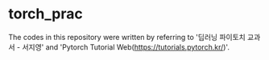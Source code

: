 # torch_prac
The codes in this repository were written by referring to '딥러닝 파이토치 교과서 - 서지영' and 'Pytorch Tutorial Web(https://tutorials.pytorch.kr/)'.